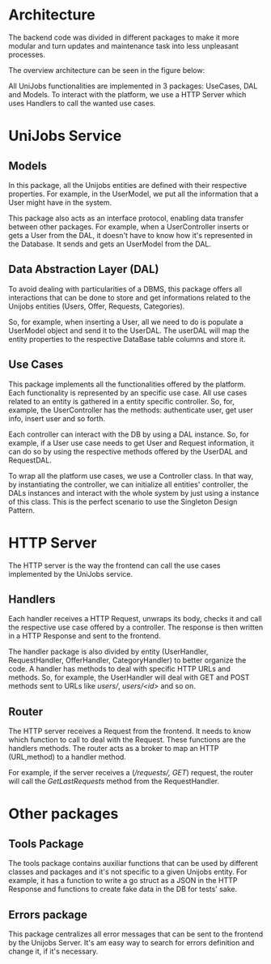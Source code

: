 # Architecture

The backend code was divided in different packages to make it more modular and turn updates and maintenance task into less unpleasant processes. 

The overview architecture can be seen in the figure below:



All UniJobs functionalities are implemented in 3 packages: UseCases, DAL and Models. To interact with the platform, we use a HTTP Server which uses Handlers to call the wanted use cases.

# UniJobs Service

## Models

In this package, all the Unijobs entities are defined with their respective properties. For example, in the UserModel, we put all the information that a User might have in the system. 

This package also acts as an interface protocol, enabling data transfer between other packages. For example, when a UserController inserts or gets a User from the DAL, it doesn't have to know how it's represented in the Database. It sends and gets an UserModel from the DAL.

## Data Abstraction Layer (DAL)

To avoid dealing with particularities of a DBMS, this package offers all interactions that can be done to store and get informations related to the Unijobs entities (Users, Offer, Requests, Categories).

So, for example, when inserting a User, all we need to do is populate a UserModel object and send it to the UserDAL. The userDAL will map the entity properties to the respective DataBase table columns and store it.

## Use Cases

This package implements all the functionalities offered by the platform. Each functionality is represented by an specific use case. All use cases related to an entity is gathered in a entity specific controller. So, for, example, the UserController has the methods: authenticate user, get user info, insert user and so forth. 

Each controller can interact with the DB by using a DAL instance. So, for example, if a User use case needs to get User and Request information, it can do so by using the respective methods offered by the UserDAL and RequestDAL.

To wrap all the platform use cases, we use a Controller class. In that way, by instantiating the controller, we can initialize all entities' controller, the DALs instances and interact with the whole system by just using a instance of this class. This is the perfect scenario to use the Singleton Design Pattern. 

# HTTP Server

The HTTP server is the way the frontend can call the use cases implemented by the UniJobs service. 

## Handlers

Each handler receives a HTTP Request, unwraps its body, checks it and call the respective use case offered by a controller. The response is then written in a HTTP Response and sent to the frontend. 

The handler package is also divided by entity (UserHandler, RequestHandler, OfferHandler, CategoryHandler) to better organize the code. A handler has methods to deal with specific HTTP URLs and methods. So, for example, the UserHandler will deal with GET and POST methods sent to URLs like *users/*, *users/\<id\>* and so on.

## Router

The HTTP server receives a Request from the frontend. It needs to know which function to call to deal with the Request. These functions are the handlers methods. The router acts as a broker to map an HTTP (URL,method) to a handler method.

For example, if the server receives a (*/requests/, GET*) request, the router will call the *GetLastRequests* method from the RequestHandler.

# Other packages

## Tools Package

The tools package contains auxiliar functions that can be used by different classes and packages and it's not specific to a given Unijobs entity. For example, it has a function to write a go struct as a JSON in the HTTP Response and functions to create fake data in the DB for tests' sake. 

## Errors package

This package centralizes all error messages that can be sent to the frontend by the Unijobs Server. It's am easy way to search for errors definition and change it, if it's necessary.























